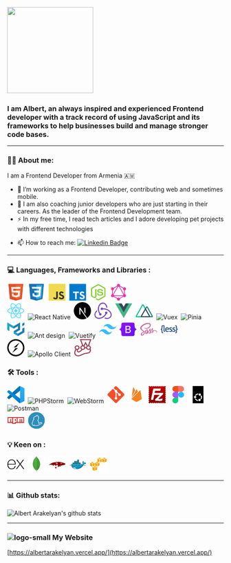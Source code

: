 <img src="https://user-images.githubusercontent.com/61713118/179591774-4b74f7e3-d7de-4f13-94e3-03dac3b1f14a.png" width="200" height="200" />

### I am Albert, an always inspired and experienced Frontend developer with a track record of using JavaScript and its frameworks to help businesses build and manage stronger code bases.

---
### :man_technologist: About me:
I am a Frontend Developer from Armenia 🇦🇲

- :telescope: I’m working as a Frontend Developer, contributing web and sometimes mobile.
- :seedling: I am also coaching junior developers who are just starting in their careers.
As the leader of the Frontend Development team.
- :zap: In my free time, I read tech articles and I adore developing pet projects with different technologies
<!-- - :arrow_forward: Founder and content creator at [IT Motion](https://www.youtube.com/channel/UCFL-9mlMhhnJ-thUv0JKUtQ) youtube channel -->
- :mailbox: How to reach me: [![Linkedin Badge](https://img.shields.io/badge/Linkedin-blue?style=flat&logo=Linkedin&logoColor=white)](https://www.linkedin.com/in/albert-arakelyan/)

--- 
### :computer: Languages, Frameworks and Libraries :

<div>
  <div>
    <img src="https://github.com/devicons/devicon/blob/master/icons/html5/html5-original.svg" title="HTML5" alt="HTML" width="40" height="40"/>&nbsp;
    <img src="https://github.com/devicons/devicon/blob/master/icons/css3/css3-original.svg"  title="CSS3" alt="CSS" width="40" height="40"/>&nbsp;
    <img src="https://github.com/devicons/devicon/blob/master/icons/javascript/javascript-original.svg" title="Javascript" alt="Javascript" width="40" height="40"/>&nbsp;
    <img src="https://github.com/devicons/devicon/blob/master/icons/typescript/typescript-original.svg" title="Typescript" alt="Typescript" width="40" height="40"/>&nbsp;
    <img src="https://github.com/devicons/devicon/blob/master/icons/nodejs/nodejs-original.svg" title="Nodejs" alt="Nodejs" width="40" height="40"/>&nbsp;
    <img src="https://github.com/devicons/devicon/blob/master/icons/graphql/graphql-plain.svg" title="GraphQL" alt="GraphQL" width="40"         height="40"/>&nbsp;
  </div>
  <div>
      <img src="https://github.com/devicons/devicon/blob/master/icons/react/react-original.svg" title="React" alt="React" width="40" height="40"/>&nbsp;
      <img src="https://www.esterox.com/images/shared/technologies/react-native.png" title="React Native" alt="React Native" width="40" height="40"/>&nbsp;
      <img src="https://github.com/devicons/devicon/blob/master/icons/nextjs/nextjs-original.svg" title="Nextjs" alt="Nextjs" width="40" height="40" />&nbsp;
      <img src="https://github.com/devicons/devicon/blob/master/icons/redux/redux-original.svg" title="Redux" alt="Redux " width="40" height="40"/>&nbsp;
      <img src="https://github.com/devicons/devicon/blob/master/icons/vuejs/vuejs-original.svg" title="Vue" alt="Vue" width="40"         height="40"/>&nbsp;
      <img src="https://github.com/devicons/devicon/blob/master/icons/nuxtjs/nuxtjs-original.svg" title="Nuxt" alt="Nuxt" width="40" height="40"/>&nbsp;
      <img src="https://user-images.githubusercontent.com/7110136/29002857-9e802f08-7ab4-11e7-9c31-604b5d0d0c19.png" title="Vuex" alt="Vuex" width="40"         height="40"/>&nbsp;
      <img src="https://emojis.slackmojis.com/emojis/images/1653495163/59365/pinia.png?1653495163" title="Pinia" alt="Pinia" width="40"         height="40"/>&nbsp;
  </div>
  <div>
    <img src="https://github.com/devicons/devicon/blob/master/icons/materialui/materialui-original.svg" title="Material UI" alt="Material UI" width="40" height="40"/>&nbsp;
    <img src="https://gw.alipayobjects.com/zos/rmsportal/rlpTLlbMzTNYuZGGCVYM.png" title="Ant design" alt="Ant design" width="40" height="40"/>&nbsp;
    <img src="https://iconape.com/wp-content/png_logo_vector/vuetify-logo.png" title="Vuetify" alt="Vuetify" width="40" height="40"/>&nbsp;
    <img src="https://github.com/devicons/devicon/blob/master/icons/tailwindcss/tailwindcss-plain.svg" title="Tailwind" alt="Tailwind" width="40" height="40"/>&nbsp;
    <img src="https://github.com/devicons/devicon/blob/master/icons/bootstrap/bootstrap-original.svg" title="Bootstrap" alt="Bootstrap" width="40" height="40"/>&nbsp;
    <img src="https://github.com/devicons/devicon/blob/master/icons/sass/sass-original.svg" title="Sass" alt="Sass" width="40" height="40"/>&nbsp;
    <img src="https://github.com/devicons/devicon/blob/master/icons/less/less-plain-wordmark.svg" title="Less" alt="Less" width="40" height="40"/>&nbsp;
  </div>
  <div>
      <img src="https://github.com/devicons/devicon/blob/master/icons/socketio/socketio-original.svg" title="Socket.io" alt="Socket.io" width="40" height="40"/>&nbsp;
      <img src="https://cdn.worldvectorlogo.com/logos/apollo-graphql-compact.svg" title="Apollo Client" alt="Apollo Client" width="40" height="40"/>&nbsp;
      <img src="https://github.com/devicons/devicon/blob/master/icons/jest/jest-plain.svg" title="Jest" alt="Jest" width="40" height="40"/>&nbsp;
  </div>
</div>

### 🛠️ Tools :
<div>
  <div>
      <img src="https://github.com/devicons/devicon/blob/master/icons/vscode/vscode-original.svg" title="vscode" alt="vscode" width="40" height="40"/>&nbsp;
    <img src="https://seeklogo.com/images/P/phpstorm-logo-220B633CDA-seeklogo.com.png" title="PHPStorm" alt="PHPStorm" width="40" height="40"/>&nbsp;
    <img src="https://seeklogo.com/images/W/webstorm-logo-691E749F21-seeklogo.com.png" title="WebStorm" alt="WebStorm" width="40" height="40"/>&nbsp;
    <img src="https://github.com/devicons/devicon/blob/master/icons/git/git-original.svg" title="Git" alt="Git" width="40" height="40"/>&nbsp;
    <img src="https://github.com/devicons/devicon/blob/master/icons/firebase/firebase-plain.svg" title="Firebase" alt="Firebase" width="40" height="40"/>&nbsp;
    <img src="https://github.com/devicons/devicon/blob/master/icons/filezilla/filezilla-plain.svg" title="Filezilla" alt="Filezilla" width="40" height="40"/>&nbsp;
    <img src="https://github.com/devicons/devicon/blob/master/icons/figma/figma-original.svg" title="Figma" alt="Figma" width="40" height="40"/>&nbsp;
    <img src="https://github.com/devicons/devicon/blob/master/icons/ubuntu/ubuntu-plain.svg" title="Ubuntu" alt="Ubuntu" width="40" height="40"/>&nbsp;
    <img src="https://camo.githubusercontent.com/9f1ca3b98fb55939fd8e45b6299cc9dfee7163ec9f663fd6f43fc5cfda3c118f/68747470733a2f2f7777772e7376677265706f2e636f6d2f646f776e6c6f61642f3335343230322f706f73746d616e2d69636f6e2e737667" title="Postman" alt="Postman" width="40" height="40"/>&nbsp;
  </div>
  <div>
    <img src="https://github.com/devicons/devicon/blob/master/icons/npm/npm-original-wordmark.svg" title="npm" alt="npm" width="40" height="40"/>&nbsp;
    <img src="https://github.com/devicons/devicon/blob/master/icons/yarn/yarn-original.svg" title="yarn" alt="yarn" width="40" height="40"/>&nbsp;
  </div>
</div>

### :bulb: Keen on :
<div>
  <img src="https://github.com/devicons/devicon/blob/master/icons/express/express-original.svg" title="Express" alt="Express" width="40" height="40"/>&nbsp;
  <img src="https://github.com/devicons/devicon/blob/master/icons/mongodb/mongodb-original.svg" title="MongoDB" alt="MongoDB" width="40" height="40"/>&nbsp;
  <img src="https://raw.githubusercontent.com/github/explore/80688e429a7d4ef2fca1e82350fe8e3517d3494d/topics/mongoose/mongoose.png" title="Mongoose" alt="Mongoose" width="40" height="40"/>&nbsp;
  <img src="https://github.com/devicons/devicon/blob/master/icons/docker/docker-original.svg" title="Docker" alt="Docker" width="40" height="40"/>&nbsp;
  <img src="https://github.com/devicons/devicon/blob/master/icons/amazonwebservices/amazonwebservices-original.svg" title="AWS" alt="AWS" width="40" height="40"/>&nbsp;
</div>

---
### 📊 Github stats:
![Albert Arakelyan's github stats](https://github-readme-stats.vercel.app/api?username=AlbertArakelyan&show_icons=true&theme=dracula&count_private=true&include_all_commits=true&hide=contribs,issues,stars)

---
### ![logo-small](https://github.com/AlbertArakelyan/AlbertArakelyan/assets/61713118/3228e049-5b20-4d33-a9b7-682aea76dce8) My Website
[https://albertarakelyan.vercel.app/](https://albertarakelyan.vercel.app/)

<!--
**ALbert2504/ALbert2504** is a ✨ _special_ ✨ repository because its `README.md` (this file) appears on your GitHub profile.

Here are some ideas to get you started:

- 🔭 I’m currently working on ...
- 🌱 I’m currently learning ...
- 👯 I’m looking to collaborate on ...
- 🤔 I’m looking for help with ...
- 💬 Ask me about ...
- 📫 How to reach me: ...
- 😄 Pronouns: ...
- ⚡ Fun fact: ...
-->
